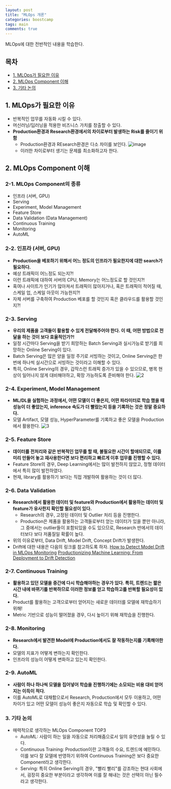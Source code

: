 ```yaml
---
layout: post
title: "MLOps 개론"
categories: boostcamp
tags: main
comments: true
---
```

MLOps에 대한 전반적인 내용을 학습한다.

## 목차
- [1. MLOps가 필요한 이유](#1-mlops가-필요한-이유)
- [2. MLOps Component 이해](#2-mlops-component-이해)
- [3. 기타 논의](#3-기타-논의)

## 1. MLOps가 필요한 이유
- 반복적인 업무를 자동화 시킬 수 있다.
- 머신러닝/딥러닝을 적용한 비즈니스 가치를 창출할 수 있다.
- **Production환경과 Research환경에서의 차이로부터 발생하는 Risk를 줄이기 위함**
    - Production환경과 REsearch환경은 다소 차이를 보인다.
![image](https://user-images.githubusercontent.com/53552847/144781434-c4efc9a0-c4c8-4fbe-ad3d-b4f21880e12b.png)
    - 이러한 차이로부터 생기는 문제를 최소화하고자 한다.

## 2. MLOps Component 이해
### 2-1. MLOps Component의 종류   
- 인프라 (서버, GPU)
- Serving
- Experiment, Model Management
- Feature Store
- Data Validation (Data Management)
- Continuous Training
- Monitoring
- AutoML

### 2-2. 인프라 (서버, GPU)
- **Production을 베포하기 위해서 어느 정도의 인프라가 필요한지에 대한 search가 필요하다.**
- 예상 트래픽이 어느정도 되는지?!
- 이런 트래픽에 대하여 서버의 CPU, Memory는 어느정도로 할 것인지?!
- 혹여나 사이트가 인기가 많아져서 트래픽이 많아지거나, 혹은 트래픽이 적어질 때, 스케일 업, 스케일 아웃이 가능한지?!
- 자체 서버를 구축하여 Production 베포를 할 것인지 혹은 클라우드를 활용할 것인지?!

### 2-3. Serving
- **우리의 제품을 고객들이 활용할 수 있게 전달해주어야 한다. 이 때, 어떤 방법으로 전달을 하는 것이 보다 효율적인가?!**
- 일정 시간마다 Serving을 받기 희망하는 Batch Serving과 실시가능로 받기를 희망하는 Online Serving이 있다.
- Batch Serving은 많은 양을 일정 주기로 서빙하는 것이고, Online Serving은 한 번에 하나씩 실시간으로 서빙하는 것이라고 이해할 수 있다.
- 특히, Online Serving의 경우, 갑작스런 트래픽 증가가 있을 수 있으므로, 병목 현상이 일어나지 않게 대비해야하고, 확장 가능하도록 준비해야 한다.
![2](https://user-images.githubusercontent.com/53552847/144781520-ebb20da4-9e5e-408c-bdb7-d1f5a8ff4237.jpg)


### 2-4. Experiment, Model Management
- **ML/DL을 실험하는 과정에서, 어떤 모델이 더 좋은지, 어떤 파라미터로 학습 했을 때 성능이 더 좋았는지, inference 속도가 더 빨랐는지 등을 기록하는 것은 정말 중요하다.**
- 모델 Artifact, 모델 성능, HyperParameter를 기록하고 좋은 모델을 Production에서 활용한다.
![3](https://user-images.githubusercontent.com/53552847/144781606-48e0f6c9-2d8d-4e1a-9fba-27ba3b00b21f.jpg)

### 2-5. Feature Store
- **데이터를 전처리와 같은 반복적인 업무를 할 때, 불필요한 시간이 할애되므로, 이를 미리 만들어 놓고 재사용한다면 보다 편리하고 빠르게 이후 업무를 진행할 수 있다.**
- Feature Store의 경우, Deep Learning에서는 많이 발전하지 않았고, 정형 데이터에서 특히 많이 발전하였다.
- 현재, library를 활용하기 보다는 직접 개발하여 활용하는 것이 더 많다.

### 2-6. Data Validation
- **Research에서 활용한 데이터 및 feature와 Production에서 활용하는 데이터 및 feature가 유사한지 확인할 필요성이 있다.**
    - Research의 경우, 고정된 데이터 및 Outlier 처리 등을 진행한다.
    - Production은 제품을 활용하는 고객들로부터 얻는 데이터가 있을 뿐만 아니라, 그 중에서는 outlier들이 포함되있을 수도 있으므로, Research 딴에서의 데이터보다 보다 저품질일 확률이 높다.
- 위의 이유로부터, Data Drift, Model Drift, Concept Drift가 발생한다.
- Drift에 대한 내용은 다음의 링크를 참고하도록 하자.
[How to Detect Model Drift in MLOps Monitoring](https://towardsdatascience.com/how-to-detect-model-drift-in-mlops-monitoring-7a039c22eaf9)
[Productionizing Machine Learning: From Deployment to Drift Detection](https://databricks.com/blog/2019/09/18/productionizing-machine-learning-from-deployment-to-drift-detection.html)

### 2-7. Continuous Training
- **활용하고 있던 모델을 중간에 다시 학습해야하는 경우가 있다. 특히, 트렌드는 짧은 시간 내에 바뀌기를 반복하므로 이러한 정보를 얻고 학습하고를 반복할 필요성이 있다.**
- Product를 활용하는 고객으로부터 얻어지는 새로운 데이터를 모델에 재학습하기 위해!
- Metric 기반으로 성능이 떨어졌을 경우, 다시 높이기 위해 재학습을 진행한다.

### 2-8. Monitoring
- **Research에서 발견한 Model에 Production에서도 잘 작동하는지를 기록해야한다.**
- 모델의 지표가 어떻게 변하는지 확인한다.
- 인프라의 성능이 어떻게 변화하고 있는지 확인한다.

### 2-9. AutoML
- **사람이 하나 하나씩 모델을 집어넣어 학습을 진행하기에는 소모되는 비용 대비 얻어지는 이득이 적다.**
- 이를 AutoML로 대채함으로서 Research, Production에서 모두 이용하고, 어떤 차이가 있고 어떤 모델이 성능이 좋은지 자동으로 학습 및 확인할 수 있다.

### 3. 기타 논의
- 매력적으로 생각하는 MLOps Component TOP3
    - AutoML: 사람이 하는 일을 자동으로 처리해줌으로서 일의 유연성을 늘릴 수 있다.
    - Continuous Training: Production이란 고객들의 수요, 트렌드에 예민하다. 이를 보다 잘 모델에 반영하기 위하여 Continuous Training은 보다 중요한 Component라고 생각한다.
    - Serving: 특히 Online Serving의 경우, "빨리 빨리"를 강조하는 현대 사회에서, 굉장히 중요한 부분이라고 생각하며 이를 잘 해내는 것은 선택이 아닌 필수라고 생각한다.
